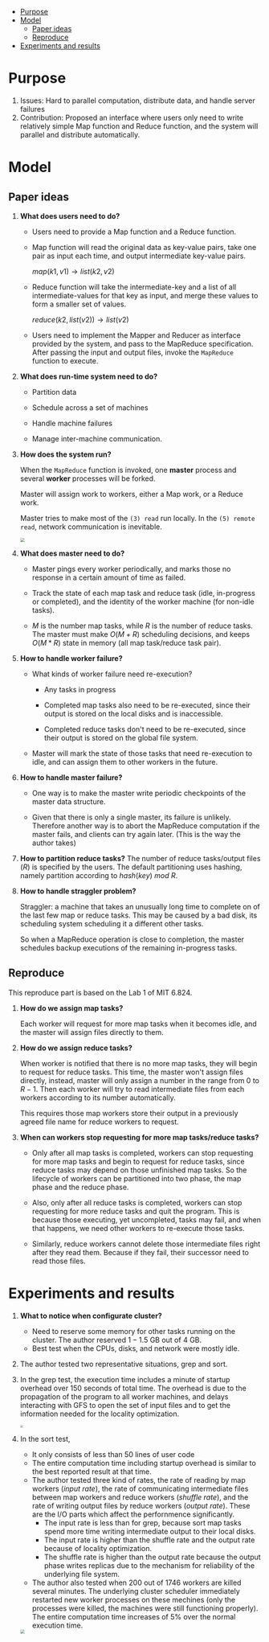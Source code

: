 * [Purpose](#purpose)
* [Model](#model)
   * [Paper ideas](#paper-ideas)
   * [Reproduce](#reproduce)
* [Experiments and results](#experiments-and-results)

# Purpose

1. Issues: Hard to parallel computation, distribute data, and handle server failures
2. Contribution: Proposed an interface where users only need to write relatively simple Map function and Reduce function, and the system will parallel and distribute automatically. 

# Model

## Paper ideas

1. **What does users need to do?**
   
   - Users need to provide a Map function and a Reduce function. 
   
   - Map function will read the original data as key-value pairs, take one pair as input each time, and output intermediate key-value pairs. 
     
     $map(k1,v1)\rightarrow list(k2,v2)$
     
   - Reduce function will take the intermediate-key and a list of all intermediate-values for that key as input, and merge these values to form a smaller set of values. 
     
     $reduce(k2,list(v2))\rightarrow list(v2)$
     
   - Users need to implement the Mapper and Reducer as interface provided by the system, and pass to the MapReduce specification. After passing the input and output files, invoke the ``MapReduce`` function to execute. 
   
2. **What does run-time system need to do?**
   
   - Partition data
   
   - Schedule across a set of machines
   
   - Handle machine failures
   
   - Manage inter-machine communication. 
   
3. **How does the system run?** 
   
   When the ``MapReduce`` function is invoked, one **master** process and several **worker** processes will be forked. 
   
   Master will assign work to workers, either a Map work, or a Reduce work. 
   
   Master tries to make most of the ``(3) read`` run locally. In the ``(5) remote read``, network communication is inevitable. 
   
   <img src="imgs/MapReduce/01.png" style="zoom: 50%;" />
4. **What does master need to do?**
   - Master pings every worker periodically, and marks those no response in a certain amount of time as failed. 

   - Track the state of each map task and reduce task (idle, in-progress or completed), and the identity of the worker machine (for non-idle tasks). 

   - $M$ is the number map tasks, while $R$ is the number of reduce tasks. The master must make $O(M+R)$ scheduling decisions, and keeps $O(M*R)$ state in memory (all map task/reduce task pair). 

5. **How to handle worker failure?**
   
   - What kinds of worker failure need re-execution? 
   
     - Any tasks in progress
     
     - Completed map tasks also need to be re-executed, since their output is stored on the local disks and is inaccessible. 
     
     - Completed reduce tasks don't need to be re-executed, since their output is stored on the global file system. 
     
   - Master will mark the state of those tasks that need re-execution to idle, and can assign them to other workers in the future. 
6. **How to handle master failure?**
   - One way is to make the master write periodic checkpoints of the master data structure. 

   - Given that there is only a single master, its failure is unlikely. Therefore another way is to abort the MapReduce computation if the master fails, and clients can try again later. (This is the way the author takes)
7. **How to partition reduce tasks?**
   The number of reduce tasks/output files ($R$) is specified by the users. The default partitioning uses hashing, namely partition according to $hash(key)\ mod\ R$. 
8. **How to handle straggler problem?**
   
   Straggler: a machine that takes an unusually long time to complete on of the last few map or reduce tasks. This may be caused by a bad disk, its scheduling system scheduling it a different other tasks. 
   
   So when a MapReduce operation is close to completion, the master schedules backup executions of the remaining in-progress tasks. 

## Reproduce

This reproduce part is based on the Lab 1 of MIT 6.824. 

1. **How do we assign map tasks?**

   Each worker will request for more map tasks when it becomes idle, and the master will assign files directly to them. 

2. **How do we assign reduce tasks?**

   When worker is notified that there is no more map tasks, they will begin to request for reduce tasks. This time, the master won't assign files directly, instead, master will only assign a number in the range from $0$ to $R-1$. Then each worker will try to read intermediate files from each workers according to its number automatically. 

   This requires those map workers store their output in a previously agreed file name for reduce workers to request. 

3. **When can workers stop requesting for more map tasks/reduce tasks?**

   - Only after all map tasks is completed, workers can stop requesting for more map tasks and begin to request for reduce tasks, since reduce tasks may depend on those unfinished map tasks. So the lifecycle of workers can be partitioned into two phase, the map phase and the reduce phase.

   - Also, only after all reduce tasks is completed, workers can stop requesting for more reduce tasks and quit the program. This is because those executing, yet uncompleted, tasks may fail, and when that happens, we need other workers to re-execute those tasks. 

   - Similarly, reduce workers cannot delete those intermediate files right after they read them. Because if they fail, their successor need to read those files. 

# Experiments and results

1. **What to notice when configurate cluster?**
   - Need to reserve some memory for other tasks running on the cluster. The author reserved $1-1.5$ GB out of $4$ GB. 
   - Best test when the CPUs, disks, and network were mostly idle. 
2. The author tested two representative situations, grep and sort. 
3. In the grep test, the execution time includes a minute of startup overhead over $150$ seconds of total time. The overhead is due to the propagation of the program to all worker machines, and delays interacting with GFS to open the set of input files and to get the information needed for the locality optimization. 

   <img src="imgs/MapReduce/02.png" style="zoom: 33%;" />
4. In the sort test, 
   - It only consists of less than $50$ lines of user code
   - The entire computation time including startup overhead is similar to the best reported result at that time. 
   - The author tested three kind of rates, the rate of reading by map workers (*input rate*), the rate of communicating intermediate files between map workers and reduce workers (*shuffle rate*), and the rate of writing output files by reduce workers (*output rate*). These are the I/O parts which affect the perfornmence significantly. 
     - The input rate is less than for grep, because sort map tasks spend more time writing intermediate output to their local disks. 
     - The input rate is higher than the shuffle rate and the output rate because of locality optimization. 
     - The shuffle rate is higher than the output rate because the output phase writes replicas due to the mechanism for reliability  of the underlying file system. 
   - The author also tested when $200$ out of $1746$ workers are killed several minutes. The underlying cluster scheduler immediately restarted new worker processes on these mechines (only the processes were killed, the machines were still functioning properly). The entire computation time increases of $5\%$ over the normal execution time. 
   
   <img src="imgs/MapReduce/03.png" style="zoom:50%;" />

